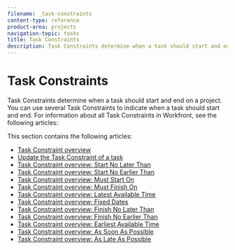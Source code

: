 ```yaml
---
filename: _task-constraints
content-type: reference
product-area: projects
navigation-topic: tasks
title: Task Constraints
description: Task Constraints determine when a task should start and end on a project. You can use several Task Constraints to indicate when a task should start and end. For information about all Task Constraints in Workfront, see the following articles - EDIT ME.
---
```


# Task Constraints

Task Constraints determine when a task should start and end on a project. You can use several Task Constraints to indicate when a task should start and end. For information about all Task Constraints in Workfront, see the following articles:

This section contains the following articles:

* [Task Constraint overview](../../../manage-work/tasks/task-constraints/task-constraint-overview.md) 
* [Update the Task Constraint of a task](../../../manage-work/tasks/task-constraints/update-task-constraint-of-task.md) 
* [Task Constraint overview: Start No Later Than](../../../manage-work/tasks/task-constraints/start-no-later-than.md) 
* [Task Constraint overview: Start No Earlier Than](../../../manage-work/tasks/task-constraints/start-no-earlier-than.md) 
* [Task Constraint overview: Must Start On](../../../manage-work/tasks/task-constraints/must-start-on.md) 
* [Task Constraint overview: Must Finish On](../../../manage-work/tasks/task-constraints/must-finish-on.md) 
* [Task Constraint overview: Latest Available Time](../../../manage-work/tasks/task-constraints/latest-available-time.md) 
* [Task Constraint overview: Fixed Dates](../../../manage-work/tasks/task-constraints/fixed-dates.md) 
* [Task Constraint overview: Finish No Later Than](../../../manage-work/tasks/task-constraints/finish-no-later-than.md) 
* [Task Constraint overview: Finish No Earlier Than](../../../manage-work/tasks/task-constraints/finish-no-earlier-than.md) 
* [Task Constraint overview: Earliest Available Time](../../../manage-work/tasks/task-constraints/earliest-available-time.md) 
* [Task Constraint overview: As Soon As Possible](../../../manage-work/tasks/task-constraints/as-soon-as-possible.md) 
* [Task Constraint overview: As Late As Possible](../../../manage-work/tasks/task-constraints/as-late-as-possible.md)

